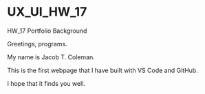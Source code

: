 # UX_UI_HW_17
HW_17 
Portfolio
Background

Greetings, programs.

My name is Jacob T. Coleman.

This is the first webpage that I have built with VS Code and GitHub.

I hope that it finds you well.
